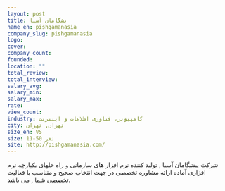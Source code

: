 ```yaml
---
layout: post
title: یشگامان آسیا
name_en: pishgamanasia
company_slug: pishgamanasia
logo: 
cover: 
company_count:
founded:
location: ""
total_review: 
total_interview: 
salary_avg: 
salary_min: 
salary_max: 
rate: 
view_count: 
industry: کامپیوتر، فناوری اطلاعات و اینترنت
city: تهران, تهران
size_en: VS
size: 11-50 نفر
site: http://pishgamanasia.com/
---
```


شرکت پیشگامان آسیا , تولید کننده نرم افزار های سازمانی و راه حلهای یکپارچه نرم افزاری آماده ارائه مشاوره تخصصی در جهت انتخاب صحیح و متناسب با فعالیت تخصصی شما , می باشد.
